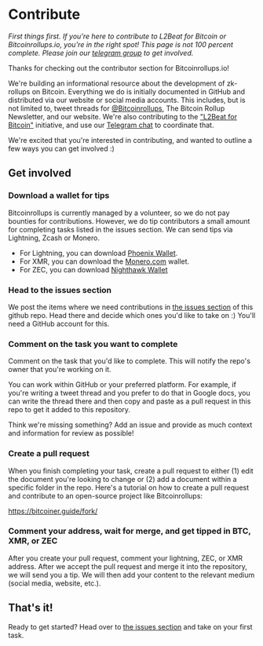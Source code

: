 # Contribute

_First things first. If you're here to contribute to L2Beat for Bitcoin or Bitcoinrollups.io, you're in the right spot! This page is not 100 percent complete. Please join our [telegram group](https://t.me/+8rv-1I2gkmQ4ZmJh) to get involved._

Thanks for checking out the contributor section for Bitcoinrollups.io!

We're building an informational resource about the development of zk-rollups on Bitcoin. Everything we do is initially documented in GitHub and distributed via our website or social media accounts. This includes, but is not limited to, tweet threads for [@Bitcoinrollups](https://twitter.com/BitcoinRollups), The Bitcoin Rollup Newsletter, and our website. We're also contributing to the ["L2Beat for Bitcoin"](https://twitter.com/BitcoinRollups/status/1719181008640045473) initiative, and use our [Telegram chat](https://t.me/+8rv-1I2gkmQ4ZmJh) to coordinate that.

We're excited that you're interested in contributing, and wanted to outline a few ways you can get involved :)

## Get involved

### Download a wallet for tips

Bitcoinrollups is currently managed by a volunteer, so we do not pay bounties for contributions. However, we do tip contributors a small amount for completing tasks listed in the issues section. We can send tips via Lightning, Zcash or Monero. 

- For Lightning, you can download [Phoenix Wallet](https://phoenix.acinq.co/).
- For XMR, you can download the [Monero.com](http://monero.com/) wallet.
- For ZEC, you can download [Nighthawk Wallet](nighthawkwallet.com)

### Head to the issues section

We post the items where we need contributions in [the issues section](https://github.com/januszgrze/bitcoinrollups/issues) of this github repo. Head there and decide which ones you'd like to take on :) You'll need a GitHub account for this.

### Comment on the task you want to complete

Comment on the task that you'd like to complete. This will notify the repo's owner that you're working on it.

You can work within GitHub or your preferred platform. For example, if you're writing a tweet thread and you prefer to do that in Google docs, you can write the thread there and then copy and paste as a pull request in this repo to get it added to this repository.

Think we're missing something? Add an issue and provide as much context and information for review as possible!

### Create a pull request

When you finish completing your task, create a pull request to either (1) edit the document you're looking to change or (2) add a document within a specific folder in the repo. Here's a tutorial on how to create a pull request and contribute to an open-source project like Bitcoinrollups:

<https://bitcoiner.guide/fork/>

### Comment your address, wait for merge, and get tipped in BTC, XMR, or ZEC

After you create your pull request, comment your lightning, ZEC, or XMR address. After we accept the pull request and merge it into the repository, we will send you a tip. We will then add your content to the relevant medium (social media, website, etc.).

## That's it!

Ready to get started? Head over to [the issues section](https://github.com/januszgrze/bitcoinrollups/issues) and take on your first task.
